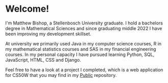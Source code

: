 # Welcome!

I'm Matthew Bishop, a Stellenbosch University graduate. I hold a bachelors degree in Mathematical Sciences and since graduating middle 2022 I have been improving my development skillset.  

At university we primarily used Java in my computer science courses, R in my mathematical statistics courses and SAS in my financial engineering courses. In my personal capacity I have pursued learning Python, SQL, JavaScript, HTML, CSS and Django.

Feel free to have a look at a project I completed, which is a web application for CS50W that you may find in my [Public](https://github.com/matbishop/Public) repository. 